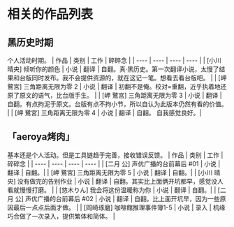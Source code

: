 # 相关的作品列表

## 黑历史时期 
个人活动时期。
| 作品  | 类别 | 工作 | 碎碎念 |
| ---- | ---- | ---- | ---- |
| [小川 晴央] 倾听你的颜色  | 小说 | 翻译 | 自翻。真·黑历史。第一次翻译小说，太慢了结果和台版同时发布。我不会提供资源的，就在这记一笔。想看去看台版吧。 |
| [岬 鷺宮] 三角距离无限为零 2  | 小说 | 翻译 | 初翻不是俺。校对=重翻，近乎执着地还原了原文的语气，比台版手生。 |
| [岬 鷺宮] 三角距离无限为零 3  | 小说 | 翻译 | 自翻。有点拘泥于原文。台版有点不拘小节，所以自认为此版本仍然有看的价值。 |
| [岬 鷺宮] 三角距离无限为零 4  | 小说 | 翻译 | 自翻。 自我感觉良好。|

## 「aeroya烤肉」
基本还是个人活动。但是工具链趋于完善，接收错误反馈。
| 作品  | 类别 | 工作 | 碎碎念 |
| ---- | ---- | ---- | ---- |
| [二月 公] 声优广播的台前幕后 #01 | 小说 | 翻译 | 自翻。|
| [岬 鷺宮] 三角距离无限为零 5 | 小说 | 翻译 | 自翻。|
| [小川 晴央] 没有做完的告别作业 | 小说 | 翻译 | 自翻。其实比上面俩开坑都早，感觉没人看就慢慢打磨。 |
| [悠木りん] 我会将这份温暖称为你 | 小说 | 翻译 | 自翻。|
| [二月 公] 声优广播的台前幕后 #02 | 小说 | 翻译 | 自翻。比上面开坑早，因为一些原因最后一点点后面才做。 |
| [岡崎琢磨] 咖啡館推理事件簿1-5 | 小说 | 录入 | 机缘巧合做了一次录入，提供繁体和简体。 |
